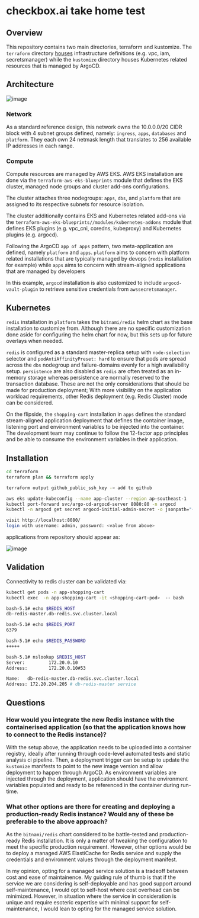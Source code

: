 # checkbox.ai take home test

## Overview

This repository contains two main directories, terraform and kustomize. The `terraform` directory
[houses](houses) infrastructure definitions (e.g. vpc, iam, secretsmanager) while the `kustomize` directory
houses Kubernetes related resources that is managed by ArgoCD.

## Architecture

![image](https://user-images.githubusercontent.com/19421765/190945404-d557a4be-ee39-40e1-99b3-dc2a12a7c777.png)

### Network

As a standard reference design, this network owns the 10.0.0.0/20 CIDR block with 4 subnet groups
defined, namely: `ingress`, `apps`, `databases` and `platform`. They each own 24 netmask length
that translates to 256 available IP addresses in each range.

### Compute

Compute resources are managed by AWS EKS. AWS EKS installation are done via the
`terraform-aws-eks-blueprints` module that defines the EKS cluster, managed node groups and cluster
add-ons configurations.

The cluster attaches three nodegroups: `apps`, `dbs`, and `platform` that are assigned to its
respective subnets for resource isolation.

The cluster additionally contains EKS and Kubernetes related add-ons via the
`terraform-aws-eks-blueprints//modules/kubernetes-addons` module that defines EKS plugins (e.g.
vpc_cni, coredns, kubeproxy) and Kubernetes plugins (e.g. argocd).

Following the ArgoCD `app of apps` pattern, two meta-application are defined, namely `platform` and
`apps`. `platform` aims to concern with platform related installations that are typically managed
by devops (`redis` installation for example) while `apps` aims to concern with stream-aligned
applications that are managed by developers

In this example, `argocd` installation is also customized to include `argocd-vault-plugin` to
retrieve sensitive credentials from `awssecretsmanager`.

## Kubernetes

`redis` installation in `platform` takes the `bitnami/redis` helm chart as the base installation to
customize from. Although there are no specific customization done aside for configuring the helm
chart for now, but this sets up for future overlays when needed.

`redis` is configured as a standard master-replica setup with `node-selection` selector and
`podAntiAffinityPreset: hard` to ensure that pods are spread across the `dbs` nodegroup and
failure-domains evenly for a high availability setup. `persistence` are also disabled as `redis`
are often treated as an in-memory storage whereas persistence are normally reserved to the
transaction database. These are not the only considerations that should be made for production
deployment; With more visibility on the application workload requirements, other Redis deployment
(e.g. Redis Cluster) mode can be considered.

On the flipside, the `shopping-cart` installation in `apps` defines the standard stream-aligned
application deployment that defines the container image, listening port and environment variables
to be injected into the container. The development team may continue to follow the 12-factor app
principles and be able to consume the environment variables in their application.

## Installation

```sh
cd terraform
terraform plan && terraform apply
```

```sh
terraform output github_public_ssh_key -> add to github
```

```sh
aws eks update-kubeconfig --name app-cluster --region ap-southeast-1
kubectl port-forward svc/argo-cd-argocd-server 8080:80 -n argocd
kubectl -n argocd get secret argocd-initial-admin-secret -o jsonpath="{.data.password}" | base64 -d
```

```sh
visit http://localhost:8080/
login with username: admin, password: <value from above>
```

applications from repository should appear as:

![image](https://user-images.githubusercontent.com/19421765/190952394-b3fe3cca-6d04-4d6e-a759-f38f8a80c596.png)


## Validation

Connectivity to redis cluster can be validated via:

```sh
kubectl get pods -n app-shopping-cart
kubectl exec  -n app-shopping-cart -it <shopping-cart-pod>  -- bash
```

```sh
bash-5.1# echo $REDIS_HOST
db-redis-master.db-redis.svc.cluster.local

bash-5.1# echo $REDIS_PORT
6379

bash-5.1# echo $REDIS_PASSWORD
+++++

bash-5.1# nslookup $REDIS_HOST
Server:         172.20.0.10
Address:        172.20.0.10#53

Name:   db-redis-master.db-redis.svc.cluster.local
Address: 172.20.204.205 # db-redis-master service
```

## Questions

### How would you integrate the new Redis instance with the containerised application (so that the application knows how to connect to the Redis instance)?

With the setup above, the application needs to be uploaded into a container registry, ideally after
running through code-level automated tests and static analysis ci pipeline. Then, a deployment
trigger can be setup to update the `kustomize` manifests to point to the new image version and
allow deployment to happen through ArgoCD. As environment variables are injected through the
deployment, application should have the environment variables populated and ready to be referenced
in the container during run-time.

### What other options are there for creating and deploying a production-ready Redis instance? Would any of these be preferable to the above approach?

As the `bitnami/redis` chart considered to be battle-tested and production-ready Redis
installation. It is only a matter of tweaking the configuration to meet the specific production
requirement. However, other options would be to deploy a managed AWS ElastiCache for Redis service
and supply the credentials and environment values through the deployment manifest.

In my opinion, opting for a managed service solution is a tradeoff between cost and ease of
maintainence. My guiding rule of thumb is that if the service we are considering is self-deployable
and has good support around self-maintenance, I would opt to self-host where cost overhead can be
minimized. However, in situation where the service in consideration is unique and require esoteric
expertise with minimal support for self-maintenance, I would lean to opting for the managed service
solution.
